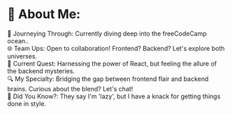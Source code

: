# 💫 About Me:
🚀 Journeying Through: Currently diving deep into the freeCodeCamp ocean..<br>
🌐 Team Ups: Open to collaboration! Frontend? Backend? Let's explore both universes.<br>
📘 Current Quest: Harnessing the power of React, but feeling the allure of the backend mysteries.<br>
🔍 My Specialty: Bridging the gap between frontend flair and backend brains. Curious about the blend? Let's chat!<br>
🌟 Did You Know?: They say I'm 'lazy', but I have a knack for getting things done in style.
